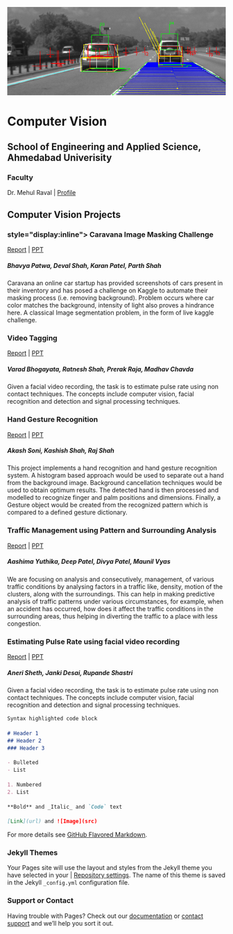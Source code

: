 ![ConceptMap](./images/cv_concept.jpg)
# Computer Vision
## School of Engineering and Applied Science, Ahmedabad Univerisity

### Faculty
Dr. Mehul Raval | [Profile](https://ahduni.edu.in/seas/people/faculty/mehul-s-raval)

## Computer Vision Projects

### style="display:inline"> Caravana Image Masking Challenge
[Report](./CIMC/CV_Report_CIMC.pdf) | [PPT](./CIMC/CV_PPT_CIMC.pptx)
##### Bhavya Patwa, Deval Shah, Karan Patel, Parth Shah
Caravana an online car startup has provided screenshots of cars present in their inventory and has posed a challenge on Kaggle to automate their masking process (i.e. removing background). Problem occurs where car color matches the background, intensity of light also proves a hindrance here. A classical Image segmentation problem, in the form of live kaggle challenge.

### Video Tagging
[Report](./DBProgrammers/CV_Report_DBProgrammers.pdf) | [PPT](./DBProgrammers/CV_PPT_DBProgrammers.pdf)
##### Varad Bhogayata, Ratnesh Shah, Prerak Raja, Madhav Chavda
Given a facial video recording, the task is to estimate pulse rate using non contact techniques. The concepts include computer vision, facial recognition and detection and signal processing techniques.

### Hand Gesture Recognition
[Report](./TheWildCards/CV_Report_TheWildCards.pdf) | [PPT](./TheWildCards/CV_PPT_TheWildCards.pptx)
##### Akash Soni, Kashish Shah, Raj Shah
This project implements a hand recognition and hand gesture recognition system. A histogram based approach would be used to separate out a hand from the background image. Background cancellation techniques would be used to obtain optimum results. The detected hand is then processed and modelled to recognize finger and palm positions and dimensions. Finally, a Gesture object would be created from the recognized pattern which is compared to a defined gesture dictionary.

### Traffic Management using Pattern and Surrounding Analysis
[Report](./Videre/CV_Report_Videre.pdf) | [PPT](./Videre/CV_PPT_Videre.pptx)
##### Aashima Yuthika, Deep Patel, Divya Patel, Maunil Vyas
We are focusing on analysis and consecutively, management, of various traffic conditions by analysing factors in a traffic like, density, motion of the clusters, along with the surroundings. This can help in making predictive analysis of traffic patterns under various circumstances, for example, when an accident has occurred, how does it affect the traffic conditions in the surrounding areas, thus helping in diverting the traffic to a place with less congestion.

### Estimating Pulse Rate using facial video recording
[Report](./JAR/CV_Report_JAR.pdf) | [PPT](./JAR/CV_PPT_JAR.pptx)
##### Aneri Sheth, Janki Desai, Rupande Shastri
Given a facial video recording, the task is to estimate pulse rate using non contact techniques. The concepts include computer vision, facial recognition and detection and signal processing techniques.

```markdown
Syntax highlighted code block

# Header 1
## Header 2
### Header 3

- Bulleted
- List

1. Numbered
2. List

**Bold** and _Italic_ and `Code` text

[Link](url) and ![Image](src)
```

For more details see [GitHub Flavored Markdown](https://guides.github.com/features/mastering-markdown/).

### Jekyll Themes

Your Pages site will use the layout and styles from the Jekyll theme you have selected in your | [Repository settings](https://github.com/burglarhobbit/cvprojects2017/settings). The name of this theme is saved in the Jekyll `_config.yml` configuration file.

### Support or Contact

Having trouble with Pages? Check out our [documentation](https://help.github.com/categories/github-pages-basics/) or [contact support](https://github.com/contact) and we’ll help you sort it out.
